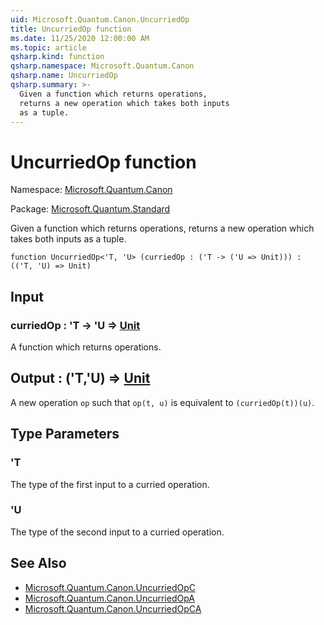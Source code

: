 ```yaml
---
uid: Microsoft.Quantum.Canon.UncurriedOp
title: UncurriedOp function
ms.date: 11/25/2020 12:00:00 AM
ms.topic: article
qsharp.kind: function
qsharp.namespace: Microsoft.Quantum.Canon
qsharp.name: UncurriedOp
qsharp.summary: >-
  Given a function which returns operations,
  returns a new operation which takes both inputs
  as a tuple.
---
```


# UncurriedOp function

Namespace: [Microsoft.Quantum.Canon](xref:Microsoft.Quantum.Canon)

Package: [Microsoft.Quantum.Standard](https://nuget.org/packages/Microsoft.Quantum.Standard)


Given a function which returns operations,returns a new operation which takes both inputsas a tuple.

```qsharp
function UncurriedOp<'T, 'U> (curriedOp : ('T -> ('U => Unit))) : (('T, 'U) => Unit)
```


## Input

### curriedOp : 'T -> 'U => [Unit](xref:microsoft.quantum.user-guide.language.types) 

A function which returns operations.



## Output : ('T,'U) => [Unit](xref:microsoft.quantum.user-guide.language.types) 

A new operation `op` such that `op(t, u)` is equivalentto `(curriedOp(t))(u)`.

## Type Parameters

### 'T

The type of the first input to a curried operation.
### 'U

The type of the second input to a curried operation.

## See Also

- [Microsoft.Quantum.Canon.UncurriedOpC](xref:Microsoft.Quantum.Canon.UncurriedOpC)
- [Microsoft.Quantum.Canon.UncurriedOpA](xref:Microsoft.Quantum.Canon.UncurriedOpA)
- [Microsoft.Quantum.Canon.UncurriedOpCA](xref:Microsoft.Quantum.Canon.UncurriedOpCA)